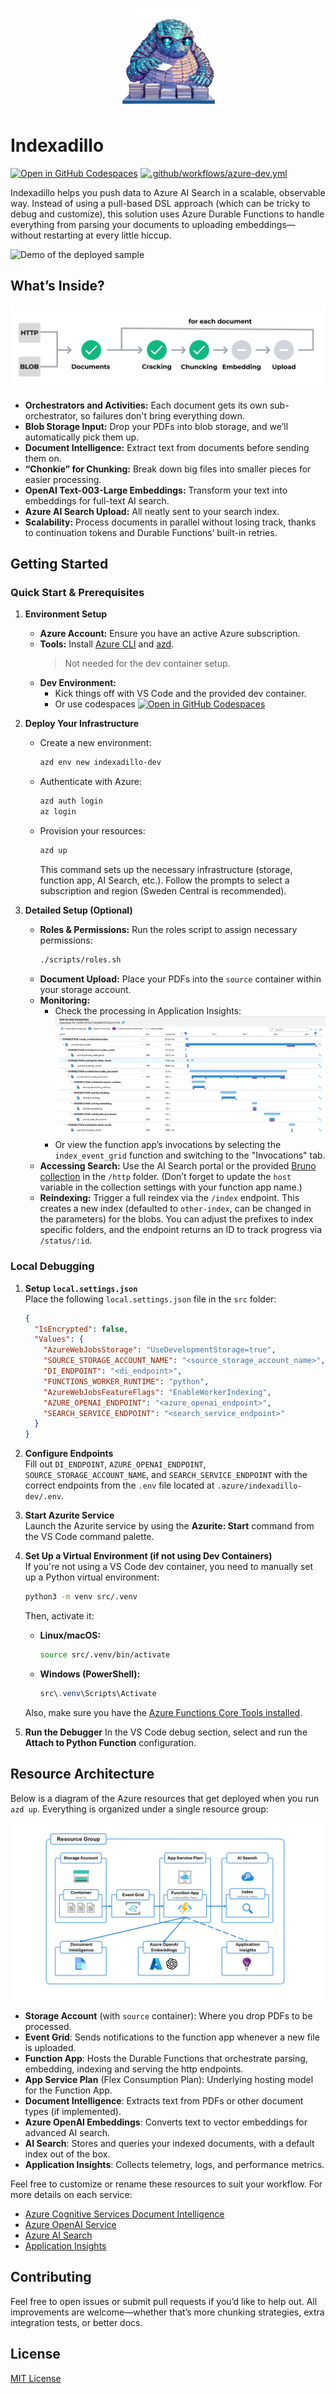 <!--
---
page_type: sample
description: Indexadillo helps you push data to Azure AI Search in a scalable, observable way. Instead of using a pull-based DSL approach, this solution uses Azure Durable Functions to handle everything from parsing your documents to uploading embeddings.
languages:
- python
products:
- ai-services
- azure-app-service
- azure-cognitive-search
- azure-event-grid
- azure-openai
name: Indexadillo - Index your documents using Durable Functions and AI Search for RAG applications.
urlFragment: template
---
-->

![Indexadillo Mascot](assets/indexadillo.png)

# Indexadillo

[![Open in GitHub Codespaces](https://img.shields.io/static/v1?style=for-the-badge&label=GitHub+Codespaces&message=Open&color=blue&logo=github)](https://codespaces.new/Azure-Samples/indexadillo?quickstart=1)
[![.github/workflows/azure-dev.yml](https://github.com/Azure-Samples/indexadillo/actions/workflows/azure-dev.yml/badge.svg)](https://github.com/Azure-Samples/indexadillo/actions/workflows/azure-dev.yml)

Indexadillo helps you push data to Azure AI Search in a scalable, observable way. Instead of using a pull-based DSL
approach (which can be tricky to debug and customize), this solution uses Azure Durable Functions to handle everything from
parsing your documents to uploading embeddings—without restarting at every little hiccup.

![Demo of the deployed sample](assets/indexadillo_demo.gif)

## What’s Inside?

![A workflow diagram shows two data sources labeled “HTTP” and “BLOB” flowing into a “Documents” box. From there, four steps are repeated for each document: “Cracking,” “Chunking,” “Embedding,” and “Upload.” In the diagram, “Cracking” and “Chunking” are highlighted in green to indicate they have started, while “Embedding” and “Upload” are gray to show they haven’t begun yet. A small note above the arrow from “Chunking” to “Embedding” reads “for each document,” emphasizing that all steps happen for each file.](assets/workflow.png)

- **Orchestrators and Activities:** Each document gets its own sub-orchestrator, so failures don't bring everything down.
- **Blob Storage Input:** Drop your PDFs into blob storage, and we’ll automatically pick them up.
- **Document Intelligence:** Extract text from documents before sending them on.
- **“Chonkie” for Chunking:** Break down big files into smaller pieces for easier processing.
- **OpenAI Text-003-Large Embeddings:** Transform your text into embeddings for full-text AI search.
- **Azure AI Search Upload:** All neatly sent to your search index.
- **Scalability:** Process documents in parallel without losing track, thanks to continuation tokens and Durable Functions’ built-in retries.

## Getting Started

### Quick Start & Prerequisites
1. **Environment Setup**
   - **Azure Account:** Ensure you have an active Azure subscription.
   - **Tools:** Install [Azure CLI](https://learn.microsoft.com/cli/azure/install-azure-cli) and
     [azd](https://github.com/azure/azure-dev).
      > Not needed for the dev container setup.
   - **Dev Environment:**
      - Kick things off with VS Code and the provided dev container.
      - Or use codespaces [![Open in GitHub Codespaces](https://img.shields.io/static/v1?style=for-the-badge&label=GitHub+Codespaces&message=Open&color=blue&logo=github)](https://codespaces.new/Azure-Samples/indexadillo?quickstart=1)

2. **Deploy Your Infrastructure**
   - Create a new environment:
     ```bash
     azd env new indexadillo-dev
     ```
   - Authenticate with Azure:
     ```bash
     azd auth login
     az login
     ```
   - Provision your resources:
     ```bash
     azd up
     ```
     This command sets up the necessary infrastructure (storage, function app, AI Search, etc.). Follow the prompts to select a subscription and region (Sweden Central is recommended).

3. **Detailed Setup (Optional)**
   - **Roles & Permissions:** Run the roles script to assign necessary permissions:
     ```bash
     ./scripts/roles.sh
     ```
   - **Document Upload:** Place your PDFs into the `source` container within your storage account.
   - **Monitoring:** 
     - Check the processing in Application Insights:
       ![App Insights](assets/application_insights.png)
     - Or view the function app’s invocations by selecting the `index_event_grid` function and switching to the "Invocations" tab.
   - **Accessing Search:** Use the AI Search portal or the provided [Bruno collection](https://www.usebruno.com/) in the `/http` folder. (Don’t forget to update the `host` variable in the collection settings with your function app name.)
   - **Reindexing:** Trigger a full reindex via the `/index` endpoint. This creates a new index (defaulted to `other-index`, can
     be changed in the parameters) for the blobs. You can adjust the prefixes to index specific folders, and the endpoint returns an ID to track progress
     via `/status/:id`.

### Local Debugging

1. **Setup `local.settings.json`**  
   Place the following `local.settings.json` file in the `src` folder:

   ```json
   {
     "IsEncrypted": false,
     "Values": {
       "AzureWebJobsStorage": "UseDevelopmentStorage=true",
       "SOURCE_STORAGE_ACCOUNT_NAME": "<source_storage_account_name>",
       "DI_ENDPOINT": "<di_endpoint>",
       "FUNCTIONS_WORKER_RUNTIME": "python",
       "AzureWebJobsFeatureFlags": "EnableWorkerIndexing",
       "AZURE_OPENAI_ENDPOINT": "<azure_openai_endpoint>",
       "SEARCH_SERVICE_ENDPOINT": "<search_service_endpoint>"
     }
   }
   ```

2. **Configure Endpoints**  
   Fill out `DI_ENDPOINT`, `AZURE_OPENAI_ENDPOINT`, `SOURCE_STORAGE_ACCOUNT_NAME`, and `SEARCH_SERVICE_ENDPOINT` with the correct endpoints from the `.env` file located at `.azure/indexadillo-dev/.env`.

3. **Start Azurite Service**  
   Launch the Azurite service by using the **Azurite: Start** command from the VS Code command palette.

4. **Set Up a Virtual Environment (if not using Dev Containers)**  
   If you're not using a VS Code dev container, you need to manually set up a Python virtual environment:

   ```sh
   python3 -m venv src/.venv
   ```

   Then, activate it:

   - **Linux/macOS:**
     ```sh
     source src/.venv/bin/activate
     ```
   - **Windows (PowerShell):**
     ```powershell
     src\.venv\Scripts\Activate
     ```

   Also, make sure you have the [Azure Functions Core Tools installed](https://learn.microsoft.com/en-us/azure/azure-functions/functions-run-local?tabs=linux%2Cisolated-process%2Cnode-v4%2Cpython-v2%2Chttp-trigger%2Ccontainer-apps&pivots=programming-language-python#install-the-azure-functions-core-tools).
   
6. **Run the Debugger**
   In the VS Code debug section, select and run the **Attach to Python Function** configuration.

## Resource Architecture

Below is a diagram of the Azure resources that get deployed when you run `azd up`. Everything is organized under a single
resource group:

![Resource Diagram](assets/indexadillo-resources.png)

- **Storage Account** (with `source` container): Where you drop PDFs to be processed.
- **Event Grid**: Sends notifications to the function app whenever a new file is uploaded.
- **Function App**: Hosts the Durable Functions that orchestrate parsing, embedding, indexing and serving the http endpoints.
- **App Service Plan** (Flex Consumption Plan): Underlying hosting model for the Function App.
- **Document Intelligence**: Extracts text from PDFs or other document types (if implemented).
- **Azure OpenAI Embeddings**: Converts text to vector embeddings for advanced AI search.
- **AI Search**: Stores and queries your indexed documents, with a default index out of the box.
- **Application Insights**: Collects telemetry, logs, and performance metrics.

Feel free to customize or rename these resources to suit your workflow. For more details on each service:
- [Azure Cognitive Services Document Intelligence](https://learn.microsoft.com/azure/ai-services/document-intelligence/)
- [Azure OpenAI Service](https://learn.microsoft.com/azure/cognitive-services/openai/)
- [Azure AI Search](https://learn.microsoft.com/azure/search/search-what-is-azure-search)
- [Application Insights](https://learn.microsoft.com/azure/azure-monitor/app/app-insights-overview)


## Contributing
Feel free to open issues or submit pull requests if you’d like to help out. All improvements are welcome—whether that’s more chunking strategies, extra integration tests, or better docs.

## License
[MIT License](LICENSE)
